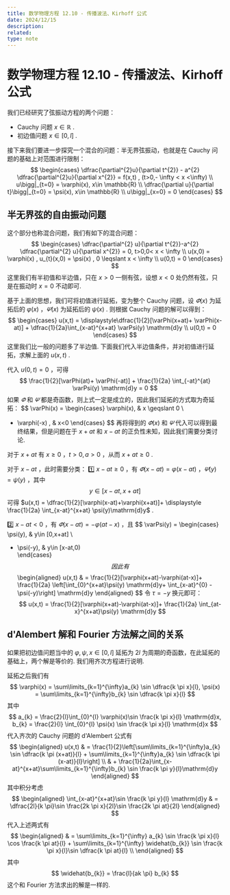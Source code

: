 ```yaml
---
title: 数学物理方程 12.10 - 传播波法、Kirhoff 公式
date: 2024/12/15
description: 
related: 
type: note
---
```

# 数学物理方程 12.10 - 传播波法、Kirhoff 公式

我们已经研究了弦振动方程的两个问题：

- Cauchy 问题 $x\in \mathbb{R}$ .
- 初边值问题 $x\in [0,l]$ .

接下来我们要进一步探究一个混合的问题：半无界弦振动，也就是在 Cauchy 问题的基础上对范围进行限制：
$$
\begin{cases}
\dfrac{\partial^{2}u}{\partial t^{2}} - a^{2} \dfrac{\partial^{2}u}{\partial x^{2}} = f(x,t) , (t>0,- \infty < x <\infty) \\
 u\bigg|_{t=0} = \varphi(x), x\in \mathbb{R}  \\ 
\dfrac{\partial u}{\partial t}\bigg|_{t=0} = \psi(x), x\in \mathbb{R} \\
u\bigg|_{x=0} = 0
\end{cases}
$$

## 半无界弦的自由振动问题

这个部分也称混合问题，我们有如下的混合问题：
$$
\begin{cases}
\dfrac{\partial^{2} u}{\partial t^{2}}-a^{2} \dfrac{\partial^{2} u}{\partial x^{2}} = 0, t>0,0< x < \infty \\
u(x,0) = \varphi(x) , u_{t}(x,0) = \psi(x) , 0 \leqslant x < \infty \\
u(0,t) = 0
\end{cases}
$$
这里我们有半初值和半边值，只在 $x>0$ 一侧有弦，设想 $x<0$ 处仍然有弦，只是在振动时 $x = 0$ 不动即可.

基于上面的思想，我们可将初值进行延拓，变为整个 Cauchy 问题，设 $\varPhi(x)$ 为延拓后的 $\varphi(x)$ ，$\varPsi(x)$ 为延拓后的 $\psi(x)$ . 则根据 Cauchy 问题的解可以得到：
$$
\begin{cases}
u(x,t) = \displaystyle\dfrac{1}{2}[\varPhi(x+at)+ \varPhi(x-at)] + \dfrac{1}{2a}\int_{x-at}^{x+at} \varPsi(y) \mathrm{d}y \\
u(0,t) = 0
\end{cases}
$$
这里我们比一般的问题多了半边值. 下面我们代入半边值条件，并对初值进行延拓，求解上面的 $u(x,t)$ .

代入 $u(0,t) = 0$ ，可得
$$
\frac{1}{2}[\varPhi(at)+ \varPhi(-at)] + \frac{1}{2a} \int_{-at}^{at} \varPsi(y) \mathrm{d}y = 0
$$
如果 $\varPhi$ 和 $\varPsi$ 都是奇函数，则上式一定是成立的，因此我们延拓的方式取为奇延拓：
$$
\varPhi(x) = 
\begin{cases}
\varphi(x), & x \geqslant 0 \\
- \varphi(-x) , & x<0
\end{cases}
$$
再将得到的 $\varPhi(x)$ 和 $\varPsi$ 代入可以得到最终结果，但是问题在于 $x+at$ 和 $x-at$ 的正负性未知，因此我们需要分类讨论.

对于 $x+at$ 有 $x \geqslant 0$ ，$t>0,a>0$ ，从而 $x+at \geqslant 0$ .

对于 $x-at$ ，此时需要分类：
1️⃣ $x-at \geqslant 0$ ，有 $\varPhi(x-at) = \varphi(x-at)$ ，$\varPsi(y) = \psi(y)$ ，其中
$$
y\in [x-at,x+at]
$$
可得 $u(x,t) = \dfrac{1}{2}[\varphi(x-at)+\varphi(x+at)]+ \displaystyle \frac{1}{2a} \int_{x-at}^{x+at} \psi(y)\mathrm{d}y$ .

2️⃣ $x-at <0$ ，有 $\varPhi(x-at) = - \varphi(at-x)$ ，且
$$
\varPsi(y) = 
\begin{cases}
\psi(y), & y\in [0,x+at] \\
- \psi(-y), & y\in [x-at,0)  
\end{cases}
$$
因此有
$$
\begin{aligned}
u(x,t) & = \frac{1}{2}[\varphi(x+at)-\varphi(at-x)]+ \frac{1}{2a} \left[\int_{0}^{x+at}\psi(y) \mathrm{d}y+ \int_{x-at}^{0} - \psi(-y)\right] \mathrm{d}y
\end{aligned}
$$
令 $\tau = -y$ 换元即可：
$$
u(x,t) = \frac{1}{2}[\varphi(x+at)-\varphi(at-x)]+ \frac{1}{2a} \int_{at-x}^{x+at}\psi(y) \mathrm{d}y
$$

## d'Alembert 解和 Fourier 方法解之间的关系

如果把初边值问题当中的 $\varphi,\psi,x\in [0,l]$ 延拓为 $2l$ 为周期的奇函数，在此延拓的基础上，两个解是等价的. 我们用齐次方程进行说明.

延拓之后我们有
$$
\varphi(x) = \sum\limits_{k=1}^{\infty}a_{k} \sin \dfrac{k \pi x}{l}, \psi(x) = \sum\limits_{k=1}^{\infty}b_{k} \sin \dfrac{k \pi x}{l}
$$
其中
$$
a_{k} = \frac{2}{l}\int_{0}^{l} \varphi(x)\sin \frac{k \pi x}{l} \mathrm{d}x, b_{k} = \frac{2}{l} \int_{0}^{l} \psi(x) \sin \frac{k \pi  x}{l} \mathrm{d}x 
$$
代入齐次的 Cauchy 问题的 d'Alembert 公式有
$$
\begin{aligned}
u(x,t) & = \frac{1}{2}\left[\sum\limits_{k=1}^{\infty}a_{k} \sin \dfrac{k \pi (x+at)}{l} +  \sum\limits_{k=1}^{\infty}a_{k} \sin \dfrac{k \pi (x-at)}{l}\right] \\ 
& + \frac{1}{2a}\int_{x-at}^{x+at}\sum\limits_{k=1}^{\infty}b_{k} \sin \frac{k \pi y}{l}\mathrm{d}y
\end{aligned}
$$
其中积分考虑
$$
\begin{aligned}
\int_{x-at}^{x+at}\sin \frac{k \pi y}{l} \mathrm{d}y & = \dfrac{2l}{k \pi}\sin \frac{2k \pi  x}{2l}\sin \frac{2k \pi at}{2l}  
\end{aligned}
$$
代入上述两式有
$$
\begin{aligned}
& = \sum\limits_{k=1}^{\infty} a_{k} \sin \frac{k \pi x}{l} \cos \frac{k \pi at}{l} + \sum\limits_{k=1}^{\infty} \widehat{b_{k}} \sin \frac{k \pi x}{l}\sin \dfrac{k \pi at}{l} \\
\end{aligned}
$$
其中
$$
\widehat{b_{k}} = \frac{l}{ak \pi} b_{k}
$$
这个和 Fourier 方法求出的解是一样的.


